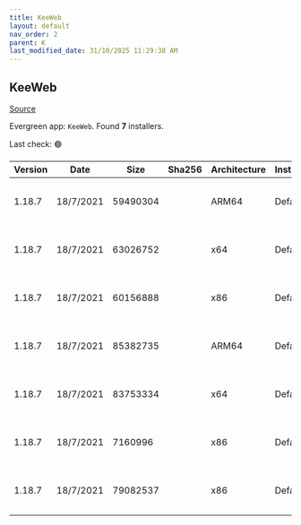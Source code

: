 ```yaml
---
title: KeeWeb
layout: default
nav_order: 2
parent: K
last_modified_date: 31/10/2025 11:29:38 AM
---
```


## KeeWeb

[Source](https://github.com/keeweb/keeweb)

Evergreen app: `KeeWeb`. Found **7** installers.

Last check: 🟢

| Version | Date      | Size     | Sha256 | Architecture | InstallerType | Type | URI                                                                                                                                                                              |
| ------- | --------- | -------- | ------ | ------------ | ------------- | ---- | -------------------------------------------------------------------------------------------------------------------------------------------------------------------------------- |
| 1.18.7  | 18/7/2021 | 59490304 |        | ARM64        | Default       | exe  | [https://github.com/keeweb/keeweb/releases/download/v1.18.7/KeeWeb-1.18.7.win.arm64.exe](https://github.com/keeweb/keeweb/releases/download/v1.18.7/KeeWeb-1.18.7.win.arm64.exe) |
| 1.18.7  | 18/7/2021 | 63026752 |        | x64          | Default       | exe  | [https://github.com/keeweb/keeweb/releases/download/v1.18.7/KeeWeb-1.18.7.win.x64.exe](https://github.com/keeweb/keeweb/releases/download/v1.18.7/KeeWeb-1.18.7.win.x64.exe)     |
| 1.18.7  | 18/7/2021 | 60156888 |        | x86          | Default       | exe  | [https://github.com/keeweb/keeweb/releases/download/v1.18.7/KeeWeb-1.18.7.win.ia32.exe](https://github.com/keeweb/keeweb/releases/download/v1.18.7/KeeWeb-1.18.7.win.ia32.exe)   |
| 1.18.7  | 18/7/2021 | 85382735 |        | ARM64        | Default       | zip  | [https://github.com/keeweb/keeweb/releases/download/v1.18.7/KeeWeb-1.18.7.win.arm64.zip](https://github.com/keeweb/keeweb/releases/download/v1.18.7/KeeWeb-1.18.7.win.arm64.zip) |
| 1.18.7  | 18/7/2021 | 83753334 |        | x64          | Default       | zip  | [https://github.com/keeweb/keeweb/releases/download/v1.18.7/KeeWeb-1.18.7.win.x64.zip](https://github.com/keeweb/keeweb/releases/download/v1.18.7/KeeWeb-1.18.7.win.x64.zip)     |
| 1.18.7  | 18/7/2021 | 7160996  |        | x86          | Default       | zip  | [https://github.com/keeweb/keeweb/releases/download/v1.18.7/KeeWeb-1.18.7.html.zip](https://github.com/keeweb/keeweb/releases/download/v1.18.7/KeeWeb-1.18.7.html.zip)           |
| 1.18.7  | 18/7/2021 | 79082537 |        | x86          | Default       | zip  | [https://github.com/keeweb/keeweb/releases/download/v1.18.7/KeeWeb-1.18.7.win.ia32.zip](https://github.com/keeweb/keeweb/releases/download/v1.18.7/KeeWeb-1.18.7.win.ia32.zip)   |

